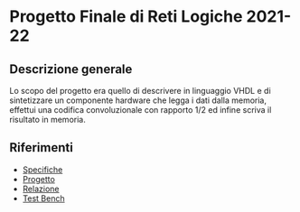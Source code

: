 # Progetto Finale di Reti Logiche 2021-22

## Descrizione generale
Lo scopo del progetto era quello di descrivere in linguaggio VHDL e di sintetizzare un componente hardware che legga i dati dalla memoria, effettui una codifica convoluzionale con rapporto 1/2 ed infine scriva il risultato in memoria.

## Riferimenti
- [Specifiche](documentazione/specifiche.pdf)
- [Progetto](project_reti_logiche.vhd)
- [Relazione](documentazione/relazione_finale.pdf)
- [Test Bench](test_bench/)
